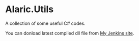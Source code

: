 # Alaric.Utils
A collection of some useful C# codes.

You can donload latest compiled dll file from [My Jenkins site](http://ci.alaricxu.cn:8080/job/Alaric.Utils/).
